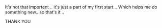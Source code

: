 It's not that importent .. it's just a part of my first start .. Which helps me do something new.. so that's it ..

THANK YOU 
